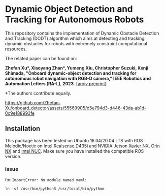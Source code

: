 # Dynamic Object Detection and Tracking for Autonomous Robots  
This repository contains the implementation of Dynamic Obstacle Detection and Tracking (DODT) algorithm which aims at detecting and tracking dynamic obstacles for robots with extremely constraint computational resources.

The related paper can be found on:

**Zhefan Xu\*, Xiaoyang Zhan\*, Yumeng Xiu, Christopher Suzuki, Kenji Shimada, "Onboard dynamic-object detection and tracking for autonomous robot navigation with RGB-D camera,” IEEE Robotics and Automation Letters (RA-L), 2023.** [\[arxiv preprint\]](https://arxiv.org/pdf/2303.00132.pdf)

*The authors contribute equally.



https://github.com/Zhefan-Xu/onboard_detector/assets/55560905/d5e794d3-d446-43da-ab1d-0c9e188993fe

## Installation
This package has been tested on Ubuntu 18.04/20.04 LTS with ROS Melodic/Noetic on [Intel Realsense D435i](https://www.intelrealsense.com/depth-camera-d435i/) and NVIDIA Jetson [Xavier NX](https://www.nvidia.com/en-us/autonomous-machines/embedded-systems/jetson-xavier-series/), [Orin NX](https://www.nvidia.com/en-us/autonomous-machines/embedded-systems/jetson-orin/) and [Intel NUC](https://www.intel.com/content/www/us/en/products/details/nuc.html). Make sure you have installed the compatible ROS version. 


### issue
for ```ImportError: No module named yaml```: 
```
ln -sf /usr/bin/python3 /usr/local/bin/python
```
